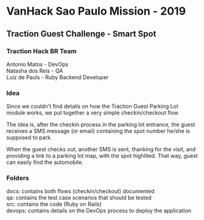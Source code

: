 # VanHack Sao Paulo Mission - 2019

## Traction Guest Challenge - Smart Spot

### Traction Hack BR Team
Antonio Matos - DevOps  
Natasha dos Reis - QA  
Luiz de Pauls - Ruby Backend Developer  

### Idea
Since we couldn't find details on how the Traction Guest Parking Lot module works, we put together a very simple checkin/checkout flow.  
  
The idea is, after the checkin process in the parking lot entrance, the guest receives a SMS message (or email) containing the spot number he/she is supposed to park.  
  
When the guest checks out, another SMS is sent, thanking for the visit, and providing a link to a parking lot map, with the spot highlited. That way, guest can easily find the automobile.

### Folders
docs: contains both flows (checkin/checkout) documented  
qa: contains the test case scenarios that should be tested  
src: contains the code (Ruby on Rails)  
devops: contains details on the DevOps process to deploy the application  
